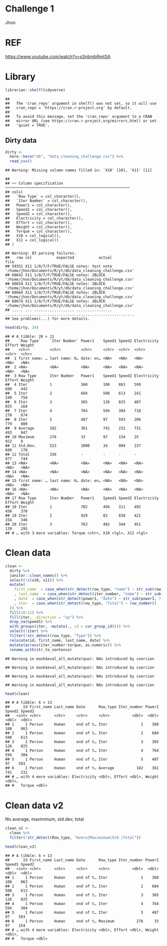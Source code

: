 Challenge 1
================
Jhon

# REF

<https://www.youtube.com/watch?v=sSnbmbRmtSA>

# Library

``` r
librarian::shelf(tidyverse)
```

    ## 
    ##   The 'cran_repo' argument in shelf() was not set, so it will use
    ##   cran_repo = 'https://cran.r-project.org' by default.
    ## 
    ##   To avoid this message, set the 'cran_repo' argument to a CRAN
    ##   mirror URL (see https://cran.r-project.org/mirrors.html) or set
    ##   'quiet = TRUE'.

## Dirty data

``` r
dirty <- 
  here::here("db", "data_cleaning_challenge.csv") %>% 
  read_csv()
```

    ## Warning: Missing column names filled in: 'X10' [10], 'X11' [11]

    ## 
    ## ── Column specification ────────────────────────────────────────────────────────
    ## cols(
    ##   `Row Type` = col_character(),
    ##   `Iter Number` = col_character(),
    ##   Power1 = col_character(),
    ##   Speed1 = col_character(),
    ##   Speed2 = col_character(),
    ##   Electricity = col_character(),
    ##   Effort = col_character(),
    ##   Weight = col_character(),
    ##   Torque = col_character(),
    ##   X10 = col_logical(),
    ##   X11 = col_logical()
    ## )

    ## Warning: 83 parsing failures.
    ##   row col           expected           actual                                                       file
    ## 59351 X11 1/0/T/F/TRUE/FALSE notes: test note '/home/jhon/Documents/R/yt/db/data_cleaning_challenge.csv'
    ## 60642 X11 1/0/T/F/TRUE/FALSE notes: 2BLOCK    '/home/jhon/Documents/R/yt/db/data_cleaning_challenge.csv'
    ## 60654 X11 1/0/T/F/TRUE/FALSE notes: 2BLOCK    '/home/jhon/Documents/R/yt/db/data_cleaning_challenge.csv'
    ## 60664 X11 1/0/T/F/TRUE/FALSE notes: 2BLOCK    '/home/jhon/Documents/R/yt/db/data_cleaning_challenge.csv'
    ## 60674 X11 1/0/T/F/TRUE/FALSE notes: 2BLOCK    '/home/jhon/Documents/R/yt/db/data_cleaning_challenge.csv'
    ## ..... ... .................. ................ ..........................................................
    ## See problems(...) for more details.

``` r
head(dirty, 20)
```

    ## # A tibble: 20 × 11
    ##    `Row Type`    `Iter Number` Power1    Speed1 Speed2 Electricity Effort Weight
    ##    <chr>         <chr>         <chr>     <chr>  <chr>  <chr>       <chr>  <chr> 
    ##  1 first name: … last name: H… date: en… <NA>   <NA>   <NA>        <NA>   <NA>  
    ##  2 <NA>          <NA>          <NA>      <NA>   <NA>   <NA>        <NA>   <NA>  
    ##  3 Row Type      Iter Number   Power1    Speed1 Speed2 Electricity Effort Weight
    ##  4 Iter          1             360       108    863    599         680    442   
    ##  5 Iter          2             684       508    613    241         249    758   
    ##  6 Iter          3             365       126    825    407         855    164   
    ##  7 Iter          4             764       594    304    718         278    674   
    ##  8 Iter          5             487       97     593    206         779    800   
    ##  9 Average       182           361       741    231    731         493    847   
    ## 10 Maximum       276           33        97     154    25          922    9     
    ## 11 Std.Dev.      523           1000      34     904    237         600    170   
    ## 12 Total         336           -         -      -      -           977    744   
    ## 13 <NA>          <NA>          <NA>      <NA>   <NA>   <NA>        <NA>   <NA>  
    ## 14 <NA>          <NA>          <NA>      <NA>   <NA>   <NA>        <NA>   <NA>  
    ## 15 first name: … last name: H… date: en… <NA>   <NA>   <NA>        <NA>   <NA>  
    ## 16 <NA>          <NA>          <NA>      <NA>   <NA>   <NA>        <NA>   <NA>  
    ## 17 Row Type      Iter Number   Power1    Speed1 Speed2 Electricity Effort Weight
    ## 18 Iter          1             702       494    311    492         456    370   
    ## 19 Iter          2             929       82     838    421         154    346   
    ## 20 Iter          3             763       402    344    951         139    295   
    ## # … with 3 more variables: Torque <chr>, X10 <lgl>, X11 <lgl>

# Clean data

``` r
clean <- 
  dirty %>% 
  janitor::clean_names() %>% 
  select(!c(x10, x11)) %>% 
  mutate(
    first_name  = case_when(str_detect(row_type, "name") ~ str_sub(row_type, 13, -1))
    , last_name  = case_when(str_detect(iter_number, "name") ~ str_sub(iter_number, 12, -1))
    , date  = case_when(str_detect(power1, "date") ~ str_sub(power1, 7, -1))
    , iter  = case_when(str_detect(row_type, "Total") ~ row_number()
  )) %>% 
  fill(10:12) %>% 
  fill(iter, .direction = "up") %>% 
  drop_na(speed1) %>% 
  with_groups(iter, ~mutate(., id = cur_group_id())) %>% 
  select(!iter) %>% 
  filter(!str_detect(row_type, "Type")) %>% 
  relocate(id, first_name, last_name, date) %>% 
  mutate(across(iter_number:torque, as.numeric)) %>% 
  rename_with(str_to_sentence)
```

    ## Warning in mask$eval_all_mutate(quo): NAs introduced by coercion

    ## Warning in mask$eval_all_mutate(quo): NAs introduced by coercion

    ## Warning in mask$eval_all_mutate(quo): NAs introduced by coercion

    ## Warning in mask$eval_all_mutate(quo): NAs introduced by coercion

``` r
head(clean)
```

    ## # A tibble: 6 × 13
    ##      Id First_name Last_name Date      Row_type Iter_number Power1 Speed1 Speed2
    ##   <int> <chr>      <chr>     <chr>     <chr>          <dbl>  <dbl>  <dbl>  <dbl>
    ## 1     1 Person     Human     end of t… Iter               1    360    108    863
    ## 2     1 Person     Human     end of t… Iter               2    684    508    613
    ## 3     1 Person     Human     end of t… Iter               3    365    126    825
    ## 4     1 Person     Human     end of t… Iter               4    764    594    304
    ## 5     1 Person     Human     end of t… Iter               5    487     97    593
    ## 6     1 Person     Human     end of t… Average          182    361    741    231
    ## # … with 4 more variables: Electricity <dbl>, Effort <dbl>, Weight <dbl>,
    ## #   Torque <dbl>

# Clean data v2

No average, maximmum, std.dev, total

``` r
clean_v2 <- 
  clean %>% 
  filter(!str_detect(Row_type, "Avera|Maximimum|Std.|Total"))
```

``` r
head(clean_v2)
```

    ## # A tibble: 6 × 13
    ##      Id First_name Last_name Date      Row_type Iter_number Power1 Speed1 Speed2
    ##   <int> <chr>      <chr>     <chr>     <chr>          <dbl>  <dbl>  <dbl>  <dbl>
    ## 1     1 Person     Human     end of t… Iter               1    360    108    863
    ## 2     1 Person     Human     end of t… Iter               2    684    508    613
    ## 3     1 Person     Human     end of t… Iter               3    365    126    825
    ## 4     1 Person     Human     end of t… Iter               4    764    594    304
    ## 5     1 Person     Human     end of t… Iter               5    487     97    593
    ## 6     1 Person     Human     end of t… Maximum          276     33     97    154
    ## # … with 4 more variables: Electricity <dbl>, Effort <dbl>, Weight <dbl>,
    ## #   Torque <dbl>
